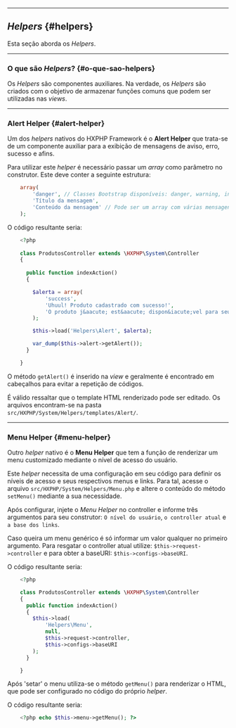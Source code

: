 ----
## *Helpers* {#helpers}

Esta seção aborda os *Helpers*.

----

### O que são *Helpers*? {#o-que-sao-helpers}

Os *Helpers* são componentes auxiliares. Na verdade, os *Helpers* são criados com o objetivo de armazenar funções comuns que podem ser utilizadas nas *views*.

----

### Alert Helper {#alert-helper}

Um dos *helpers* nativos do HXPHP Framework é o **Alert Helper** que trata-se de um componente auxiliar para a exibição de mensagens de aviso, erro, sucesso e afins.

Para utilizar este *helper* é necessário passar um *array* como parâmetro no construtor. Este deve conter a seguinte estrutura:

```php
    array(
    	'danger', // Classes Bootstrap disponíveis: danger, warning, info, success
    	'Título da mensagem',
    	'Conteúdo da mensagem' // Pode ser um array com várias mensagens
    );
```


O código resultante seria:
```php
	<?php
	
    class ProdutosController extends \HXPHP\System\Controller
    {
  
      public function indexAction()
      {

      	$alerta = array(
      		'success',
      		'Uhuul! Produto cadastrado com sucesso!',
      		'O produto j&aacute; est&aacute; dispon&iacute;vel para seus clientes.'
      	);

      	$this->load('Helpers\Alert', $alerta);

      	var_dump($this->alert->getAlert());
      }

	}
```


O método `getAlert()` é inserido na *view* e geralmente é encontrado em cabeçalhos para evitar a repetição de códigos.


É válido ressaltar que o template HTML renderizado pode ser editado. Os arquivos encontram-se na pasta `src/HXPHP/System/Helpers/templates/Alert/`.

----
### Menu Helper {#menu-helper}

Outro *helper* nativo é o **Menu Helper** que tem a função de renderizar um menu customizado mediante o nível de acesso do usuário.


Este *helper* necessita de uma configuração em seu código para definir os níveis de acesso e seus respectivos menus e links. Para tal, acesse o arquivo `src/HXPHP/System/Helpers/Menu.php` e altere o conteúdo do método `setMenu()` mediante a sua necessidade.


Após configurar, injete o *Menu Helper* no controller e informe três argumentos para seu construtor: `O nível do usuário`, `o controller atual` e `a base dos links`.


Caso queira um menu genérico é só informar um valor qualquer no primeiro argumento. Para resgatar o controller atual utilize: `$this->request->controller` e para obter a baseURI: `$this->configs->baseURI`.


O código resultante seria:
```php
	<?php

    class ProdutosController extends \HXPHP\System\Controller
    {
      public function indexAction()
      {
        $this->load(
        	'Helpers\Menu',
        	null,
        	$this->request->controller,
        	$this->configs->baseURI
        );
      }

	}
```


Após 'setar' o menu utiliza-se o método `getMenu()` para renderizar o HTML, que pode ser configurado no código do próprio *helper*.


O código resultante seria:
```php
    <?php echo $this->menu->getMenu(); ?>
```
